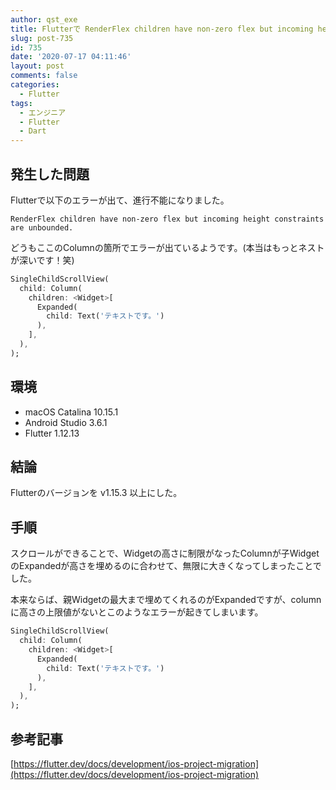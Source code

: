 ```yaml
---
author: qst_exe
title: Flutterで RenderFlex children have non-zero flex but incoming height constraints are unbounded. のエラー
slug: post-735
id: 735
date: '2020-07-17 04:11:46'
layout: post
comments: false
categories:
  - Flutter
tags:
  - エンジニア
  - Flutter
  - Dart
---
```



## 発生した問題

Flutterで以下のエラーが出て、進行不能になりました。

```
RenderFlex children have non-zero flex but incoming height constraints are unbounded.
```

どうもここのColumnの箇所でエラーが出ているようです。(本当はもっとネストが深いです！笑)

```dart:main.dart
SingleChildScrollView(
  child: Column(
    children: <Widget>[
      Expanded(
        child: Text('テキストです。')
      ),
    ],
  ),
);
```

## 環境

- macOS Catalina 10.15.1
- Android Studio 3.6.1
- Flutter 1.12.13


## 結論

Flutterのバージョンを v1.15.3 以上にした。

## 手順

スクロールができることで、Widgetの高さに制限がなったColumnが子WidgetのExpandedが高さを埋めるのに合わせて、無限に大きくなってしまったことでした。

本来ならば、親Widgetの最大まで埋めてくれるのがExpandedですが、columnに高さの上限値がないとこのようなエラーが起きてしまいます。

```dart:main.dart
SingleChildScrollView(
  child: Column(
    children: <Widget>[
      Expanded(
        child: Text('テキストです。')
      ),
    ],
  ),
);
```

## 参考記事

[https://flutter.dev/docs/development/ios-project-migration](https://flutter.dev/docs/development/ios-project-migration)
